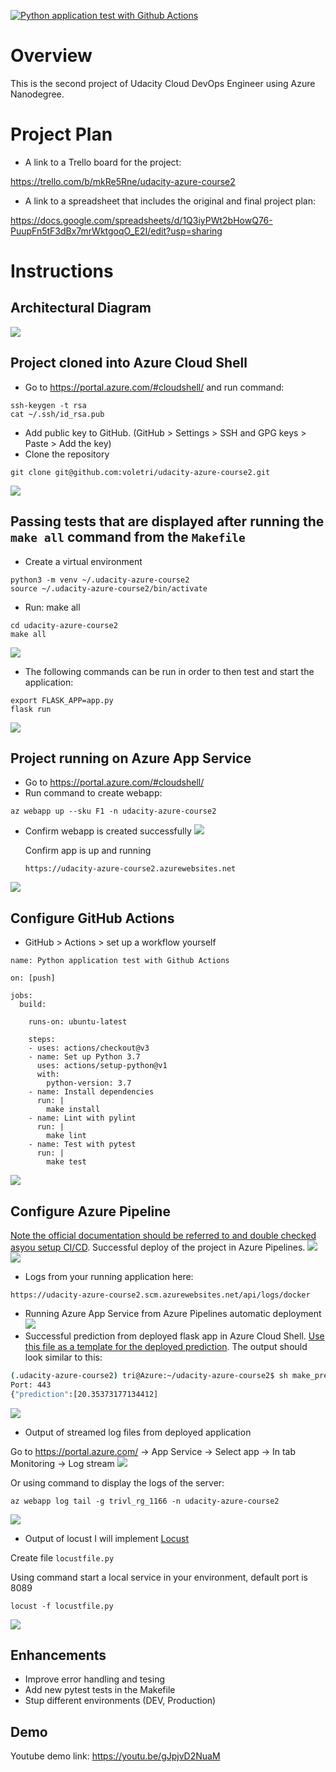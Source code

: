 [![Python application test with Github Actions](https://github.com/voletri/udacity-azure-course2/actions/workflows/main.yml/badge.svg)](https://github.com/voletri/udacity-azure-course2/actions/workflows/main.yml)


# Overview

This is the second project of Udacity Cloud DevOps Engineer using Azure Nanodegree.

# Project Plan

* A link to a Trello board for the project:

https://trello.com/b/mkRe5Rne/udacity-azure-course2
* A link to a spreadsheet that includes the original and final project plan:

https://docs.google.com/spreadsheets/d/1Q3iyPWt2bHowQ76-PuupFn5tF3dBx7mrWktgoqO_E2I/edit?usp=sharing

# Instructions


## Architectural Diagram
![](images/diagram.png)

## Project cloned into Azure Cloud Shell
* Go to https://portal.azure.com/#cloudshell/ and run command:
```
ssh-keygen -t rsa
cat ~/.ssh/id_rsa.pub
```
* Add public key to GitHub. (GitHub > Settings > SSH and GPG keys > Paste > Add the key)
* Clone the repository
```
git clone git@github.com:voletri/udacity-azure-course2.git
```
![](images/2_ssh_git_clone.png)

## Passing tests that are displayed after running the `make all` command from the `Makefile`
* Create a virtual environment
```
python3 -m venv ~/.udacity-azure-course2
source ~/.udacity-azure-course2/bin/activate
```
* Run: make all
```
cd udacity-azure-course2
make all
```
![](images/3_make_all.png)
* The following commands can be run in order to then test and start the application:
```
export FLASK_APP=app.py
flask run
```
![](images/4_app_running_locally.png)
## Project running on Azure App Service
* Go to https://portal.azure.com/#cloudshell/
* Run command to create webapp:
```
az webapp up --sku F1 -n udacity-azure-course2
```
* Confirm webapp is created successfully
![](images/1_create_webapp.png)

    Confirm app is up and running
    ```
    https://udacity-azure-course2.azurewebsites.net
    ```
![](images/5_app_running.png)
## Configure GitHub Actions
* GitHub > Actions > set up a workflow yourself
```
name: Python application test with Github Actions

on: [push]

jobs:
  build:

    runs-on: ubuntu-latest

    steps:
    - uses: actions/checkout@v3
    - name: Set up Python 3.7
      uses: actions/setup-python@v1
      with:
        python-version: 3.7
    - name: Install dependencies
      run: |
        make install
    - name: Lint with pylint
      run: |
        make lint
    - name: Test with pytest
      run: |
        make test
```
![](images/6_Github_action.png)
## Configure Azure Pipeline
[Note the official documentation should be referred to and double checked asyou setup CI/CD](https://docs.microsoft.com/en-us/azure/devops/pipelines/ecosystems/python-webapp?view=azure-devops).
Successful deploy of the project in Azure Pipelines.
![](images/7_azure_devops_pipeline_successful_deployment.png)
![](images/7_azure_devops_pipeline_successful_deployment_2.png)
* Logs from your running application here:
```
https://udacity-azure-course2.scm.azurewebsites.net/api/logs/docker
```
* Running Azure App Service from Azure Pipelines automatic deployment
![](images/8_Azure_Pipelines_automatic_deployment.png)
* Successful prediction from deployed flask app in Azure Cloud Shell.  [Use this file as a template for the deployed prediction](https://github.com/udacity/nd082-Azure-Cloud-DevOps-Starter-Code/blob/master/C2-AgileDevelopmentwithAzure/project/starter_files/flask-sklearn/make_predict_azure_app.sh).
The output should look similar to this:

```bash
(.udacity-azure-course2) tri@Azure:~/udacity-azure-course2$ sh make_predict_azure_app.sh
Port: 443
{"prediction":[20.35373177134412]
```
![](images/9_make_predict_azure_app.png)
* Output of streamed log files from deployed application

Go to https://portal.azure.com/ -> App Service -> Select app -> In tab Monitoring -> Log stream
![](images/10_log_streams.png)

Or using command to display the logs of the server:
```
az webapp log tail -g trivl_rg_1166 -n udacity-azure-course2
```
![](images/11_command_log_streams.png)

* Output of locust
I will implement [Locust](https://locust.io/)

Create file `locustfile.py`

Using command start a local service in your environment, default port is 8089
```
locust -f locustfile.py
```
![](images/12_locust.png)

## Enhancements

* Improve error handling and tesing
* Add new pytest tests in the Makefile
* Stup different environments (DEV, Production)

## Demo 

Youtube demo link: https://youtu.be/gJpjvD2NuaM
